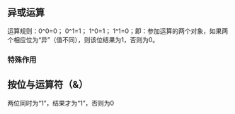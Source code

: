 ## 异或运算

运算规则：0^0=0； 0^1=1； 1^0=1；  1^1=0；即：参加运算的两个对象，如果两个相应位为“异”（值不同），则该位结果为1，否则为0。



### 特殊作用



## 按位与运算符（&）

  两位同时为“1”，结果才为“1”，否则为0
